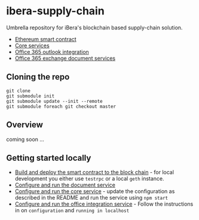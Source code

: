 # ibera-supply-chain
Umbrella repository for iBera's blockchain based supply-chain solution.

* [Ethereum smart contract](https://github.com/CatalystCode/ibera-smart-contracts)
* [Core services](https://github.com/CatalystCode/ibera-services
)
* [Office 365 outlook integration](https://github.com/CatalystCode/ibera-office-integration)
* [Office 365 exchange document services](https://github.com/CatalystCode/ibera-document-service)

## Cloning the repo
```
git clone
git submodule init 
git submodule update --init --remote
git submodule foreach git checkout master
```

## Overview
coming soon ...
## Getting started locally
* [Build and deploy the smart contract to the block chain](https://github.com/CatalystCode/ibera-smart-contracts/blob/master/README.md) - for local development you either use `testrpc` or a local `geth` instance.
* [Configure and run the document service](https://github.com/CatalystCode/ibera-document-service) 
* [Configure and run the core service](https://github.com/CatalystCode/ibera-services) - update the configuration as described in the README and run the service using `npm start`
* [Configure and run the office integration service](https://github.com/CatalystCode/ibera-office-integration) - Follow the instructions in on `configuration` and `running in localhost`




